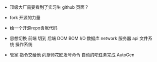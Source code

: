 - 顶级大厂需要看到了实习生 github 页面？
- fork
    开源的力量
- 给一个开源repo贡献代码

- 思想切换
    前端 切到 后端
    DOM BOM
    I/O 数据库 network 服务器 api 文件系统 操作系统

- 管家
    指令交给他
    向厨师花匠发号命令
    自动的吧任务完成 AutoGen